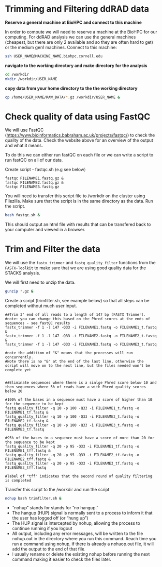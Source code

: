 Trimming and Filtering ddRAD data
================

**Reserve a general machine at BioHPC and connect to this machine**

In order to compute we will need to reserve a machine at the BioHPC for
our computing. For ddRAD analysis we can use the general machines
(cheapest, but there are only 2 available and so they are often hard to
get) or the medium gen1 machines. Connect to this machine:

``` bash
ssh USER_NAME@MACHINE_NAME.biohpc.cornell.edu
```

**navigate to the working directory and make directory for the
analysis**

``` bash
cd /workdir
mkdir /workdir/USER_NAME
```

**copy data from your home directory to the the working directory**

``` bash
cp /home/USER_NAME/RAW_DATA/*.gz /workdir/USER_NAME &
```

# Check quality of data using FastQC

We will use FastQC
(<https://www.bioinformatics.babraham.ac.uk/projects/fastqc/>) to check
the quality of the data. Check the website above for an overview of the
output and what it means.

To do this we can either run fastQC on each file or we can write a
script to run fastQC on all of our data.

Create script - fastqc.sh (e.g see below)

    fastqc FILENAME1.fastq.gz &
    fastqc FILENAME2.fastq.gz &
    fastqc FILENAME3.fastq.gz 

You will need to transfer this script file to /workdir on the cluster
using Filezilla. Make sure that the script is in the same directory as
the data. Run the script.

``` bash
bash fastqc.sh &
```

This should output an html file with results that can be transfered back
to your computer and viewed in a browser.

# Trim and Filter the data

We will use the `fastx_trimmer` and `fastq_quality_filter` functions
from the `FASTX-Toolkit` to make sure that we are using good quality
data for the STACKS analysis.

We will first need to unzip the data.

``` bash
gunzip *.gz &
```

Create a script (trimfilter.sh, see example below) so that all steps can
be completed without much user input.

    ##Trim 3' end of all reads to a length of 147 bp (FASTX Trimmer). 
    #note: you can change this based on the Phred scores at the ends of sequences - see fastQC results 
    fastx_trimmer -f 1 -l 147 -Q33 -i FILENAME1.fastq -o FILENAME1_t.fastq & 
    fastx_trimmer -f 1 -l 147 -Q33 -i FILENAME2.fastq -o FILENAME2_t.fastq & 
    fastx_trimmer -f 1 -l 147 -Q33 -i FILENAME3.fastq -o FILENAME3_t.fastq

    #note the addition of "&" means that the processes will run concurrently. 
    #Note there is no "&" at the end of the last line, otherwise the script will move on to the next line, but the files needed won't be complete yet


    ##Eliminate sequences where there is a sinlge Phred score below 10 and then sequences where 5% of reads have a with Phred quality scores below 20 

    #100% of the bases in a sequence must have a score of higher than 10 for the sequence to be kept 
    fastq_quality_filter -q 10 -p 100 -Q33 -i FILENAME1_t.fastq -o FILENAME1_tf.fastq &
    fastq_quality_filter -q 10 -p 100 -Q33 -i FILENAME2_t.fastq -o FILENAME2_tf.fastq &
    fastq_quality_filter -q 10 -p 100 -Q33 -i FILENAME3_t.fastq -o FILENAME3_tf.fastq 

    #95% of the bases in a sequence must have a score of more than 20 for the sequence to be kept 
    fastq_quality_filter -q 20 -p 95 -Q33 -i FILENAME1_tf.fastq -o FILENAME1_tff.fastq & 
    fastq_quality_filter -q 20 -p 95 -Q33 -i FILENAME2_tf.fastq -o FILENAME2_tff.fastq & 
    fastq_quality_filter -q 20 -p 95 -Q33 -i FILENAME3_tf.fastq -o FILENAME3_tff.fastq 

    #label of "tff" indicates that the second round of quality filtering is completed

Transfer this script to the /workdir and run the script

``` bash
nohup bash trimfilter.sh &
```

- “nohup” stands for stands for “no hangup.”
- The hangup (HUP) signal is normally sent to a process to inform it
  that the user has logged off (or “hung up”)
- The HUP signal is intercepted by nohup, allowing the process to
  continue running if you logout
- All output, including any error messages, will be written to the file
  nohup.out in the directory where you run this command. \#each time you
  run a command using nohup, if there is already a nohuop.out file, it
  will add the output to the end of that file.
- I usually rename or delete the existing nohup before running the next
  command making it easier to check the files later.
